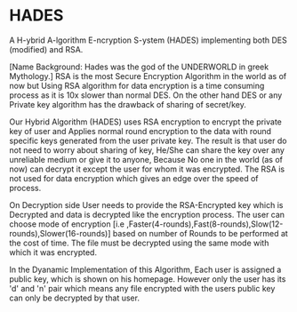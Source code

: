# HADES

A H-ybrid A-lgorithm E-ncryption S-ystem (HADES) implementing both DES (modified) and RSA.

[Name Background: Hades was the god of the UNDERWORLD in greek Mythology.]
RSA is the most Secure Encryption Algorithm in the world as of now but Using RSA algorithm for data encryption is a time consuming process as it is 10x slower than normal DES. On the other hand DES or any Private key algorithm has the drawback of sharing of secret/key.

Our Hybrid Algorithm (HADES) uses RSA encryption to encrypt the private key of user and Applies normal round encryption to the data with round specific keys generated from the user private key. The result is that user do not need to worry about sharing of key, He/She can share the key over any unreliable medium or give it to anyone, Because No one in the world (as of now) can decrypt it except the user for whom it was encrypted. The RSA is not used for data encryption which gives an edge over the speed of process. 

On Decryption side User needs to provide the RSA-Encrypted key which is Decrypted and data is decrypted like the encryption process.
The user can choose mode of encryption [i.e ,Faster(4-rounds),Fast(8-rounds),Slow(12-rounds),Slower(16-rounds)] based on number of Rounds to be performed at the cost of time. The file must be decrypted using the same mode with which it was encrypted.

In the Dyanamic Implementation of this Algorithm, Each user is assigned a public key, which is shown on his homepage. However only the user has its 'd' and 'n' pair which means any file encrypted with the users public key can only be decrypted by that user.
